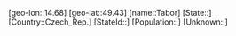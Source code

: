 ﻿---
location: [49.43,14.68]
type: City
tags:
- geo/City


SpocWebEntityId: 34731
isDeleted: false
confidential: public

---
[geo-lon::14.68]
[geo-lat::49.43]
[name::Tabor]
[State::]
[Country::Czech_Rep.]
[StateId::]
[Population::]
[Unknown::]

